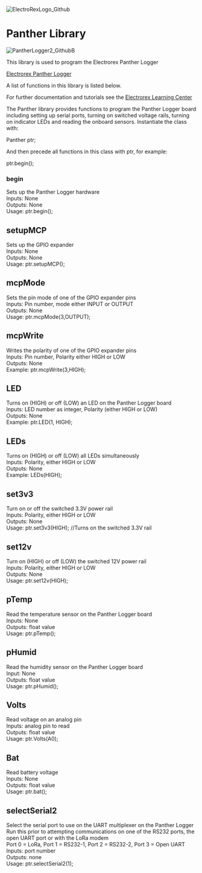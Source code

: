 
![ElectroRexLogo_Github](https://github.com/user-attachments/assets/c46993d4-a2e9-4d48-a9d2-b3c85fddbec2)

# Panther Library


![PantherLogger2_GithubB](https://github.com/user-attachments/assets/c530cc08-f9d0-4673-95eb-7aa9acbb40bd)

This library is used to program the Electrorex Panther Logger 

[Electrorex Panther Logger](https://electrorex.io/shop/ols/products/electrorex-iot-loggerone)

A list of functions in this library is listed below.

For further documentation and tutorials see the [Electrorex Learning Center](https://electrorex.io/pantherlogger-tutorials) 

The Panther library provides functions to program the Panther Logger board including setting up serial ports, turning on switched voltage rails, turning on indicator LEDs and reading the onboard sensors. Instantiate the class with: 
	
Panther ptr;

And then precede all functions in this class with ptr, for example:
	
ptr.begin();

### begin
Sets up the Panther Logger hardware  
Inputs: None  
Outputs: None  
Usage:  ptr.begin();  

## setupMCP  
Sets up the GPIO expander  
Inputs: None  
Outputs: None  
Usage: ptr.setupMCP();      

## mcpMode
Sets the pin mode of one of the GPIO expander pins    
Inputs: Pin number, mode either INPUT or OUTPUT  
Outputs: None  
Usage: ptr.mcpMode(3,OUTPUT);  

## mcpWrite
Writes the polarity of one of the GPIO expander pins  
Inputs: Pin number, Polarity either HIGH or LOW  
Outputs: None  
Example: ptr.mcpWrite(3,HIGH);  

## LED
Turns on (HIGH) or off (LOW) an LED on the Panther Logger board  
Inputs: LED number as integer, Polarity (either HIGH or LOW)  
Outputs: None  
Example: ptr.LED(1, HIGH);  

## LEDs
Turns on (HIGH) or off (LOW) all LEDs simultaneously  
Inputs: Polarity, either HIGH or LOW  
Outputs: None  
Example: LEDs(HIGH);  

## set3v3
Turn on or off the switched 3.3V power rail  
Inputs: Polarity, either HIGH or LOW    
Outputs: None  
Usage: ptr.set3v3(HIGH); //Turns on the switched 3.3V rail  

## set12v  
Turn on (HIGH) or off (LOW) the switched 12V power rail  
Inputs: Polarity, either HIGH or LOW  
Outputs: None  
Usage: ptr.set12v(HIGH);  

## pTemp
Read the temperature sensor on the Panther Logger board  
Inputs: None  
Outputs: float value  
Usage: ptr.pTemp();  

## pHumid
Read the humidity sensor on the Panther Logger board  
Input: None  
Outputs: float value  
Usage: ptr.pHumid();  

## Volts
Read voltage on an analog pin   
Inputs: analog pin to read   
Outputs: float value  
Usage: ptr.Volts(A0);  

## Bat
Read battery voltage  
Inputs: None  
Outputs: float value  
Usage: ptr.bat();  

## selectSerial2
Select the serial port to use on the UART multiplexer on the Panther Logger   
Run this prior to attempting communications on one of the RS232 ports, the open UART port or with the LoRa modem  
Port 0 = LoRa, Port 1 = RS232-1, Port 2 = RS232-2, Port 3 = Open UART  
Inputs: port number  
Outputs: none  
Usage: ptr.selectSerial2(1);  


